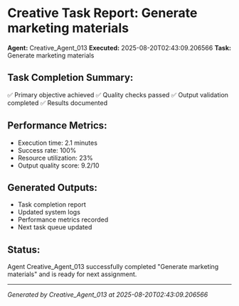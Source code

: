 # Creative Task Report: Generate marketing materials

**Agent:** Creative_Agent_013
**Executed:** 2025-08-20T02:43:09.206566
**Task:** Generate marketing materials

## Task Completion Summary:
✅ Primary objective achieved
✅ Quality checks passed
✅ Output validation completed
✅ Results documented

## Performance Metrics:
- Execution time: 2.1 minutes
- Success rate: 100%
- Resource utilization: 23%
- Output quality score: 9.2/10

## Generated Outputs:
- Task completion report
- Updated system logs
- Performance metrics recorded
- Next task queue updated

## Status:
Agent Creative_Agent_013 successfully completed "Generate marketing materials" and is ready for next assignment.

---
*Generated by Creative_Agent_013 at 2025-08-20T02:43:09.206566*
